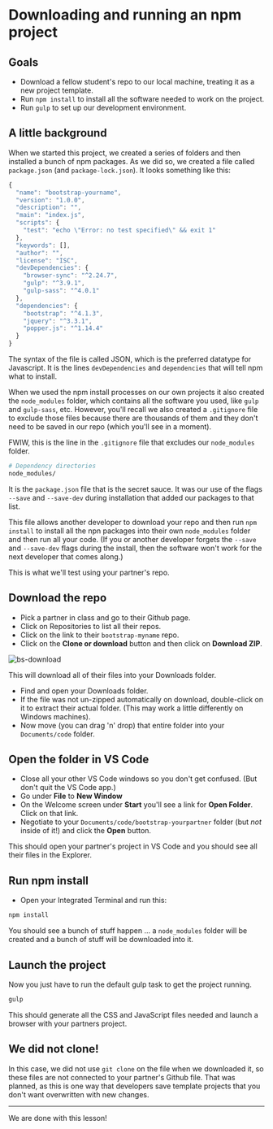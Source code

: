 # Downloading and running an npm project

## Goals

- Download a fellow student's repo to our local machine, treating it as a new project template.
- Run `npm install` to install all the software needed to work on the project.
- Run `gulp` to set up our development environment.

## A little background

When we started this project, we created a series of folders and then installed a bunch of npm packages. As we did so, we created a file called `package.json` (and `package-lock.json`). It looks something like this:

```js
{
  "name": "bootstrap-yourname",
  "version": "1.0.0",
  "description": "",
  "main": "index.js",
  "scripts": {
    "test": "echo \"Error: no test specified\" && exit 1"
  },
  "keywords": [],
  "author": "",
  "license": "ISC",
  "devDependencies": {
    "browser-sync": "^2.24.7",
    "gulp": "^3.9.1",
    "gulp-sass": "^4.0.1"
  },
  "dependencies": {
    "bootstrap": "^4.1.3",
    "jquery": "^3.3.1",
    "popper.js": "^1.14.4"
  }
}
```

The syntax of the file is called JSON, which is the preferred datatype for Javascript. It is the lines `devDependencies` and `dependencies` that will tell npm what to install.

When we used the npm install processes on our own projects it also created the `node_modules` folder, which contains all the software you used, like `gulp` and `gulp-sass`, etc. However, you'll recall we also created a `.gitignore` file to exclude those files because there are thousands of them and they don't need to be saved in our repo (which you'll see in a moment).

FWIW, this is the line in the `.gitignore` file that excludes our `node_modules` folder.

```bash
# Dependency directories
node_modules/
```

It is the `package.json` file that is the secret sauce. It was our use of the flags `--save` and `--save-dev` during installation that added our packages to that list.

This file allows another developer to download your repo and then run `npm install` to install all the npn packages into their own `node_modules` folder and then run all your code. (If you or another developer forgets the `--save` and `--save-dev` flags during the install, then the software won't work for the next developer that comes along.)

This is what we'll test using your partner's repo.

## Download the repo

- Pick a partner in class and go to their Github page.
- Click on Repositories to list all their repos.
- Click on the link to their `bootstrap-myname` repo.
- Click on the **Clone or download** button and then click on **Download ZIP**.

![bs-download](../images/bs-download.png)

This will download all of their files into your Downloads folder.

- Find and open your Downloads folder.
- If the file was not un-zipped automatically on download, double-click on it to extract their actual folder. (This may work a little differently on Windows machines).
- Now move (you can drag 'n' drop) that entire folder into your `Documents/code` folder.

## Open the folder in VS Code

- Close all your other VS Code windows so you don't get confused. (But don't quit the VS Code app.)
- Go under **File** to **New Window**
- On the Welcome screen under **Start** you'll see a link for **Open Folder**. Click on that link.
- Negotiate to your `Documents/code/bootstrap-yourpartner` folder (but _not_ inside of it!) and click the **Open** button.

This should open your partner's project in VS Code and you should see all their files in the Explorer.

## Run npm install

- Open your Integrated Terminal and run this:

```bash
npm install
```

You should see a bunch of stuff happen ... a `node_modules` folder will be created and a bunch of stuff will be downloaded into it.

## Launch the project

Now you just have to run the default gulp task to get the project running.

```bash
gulp
```

This should generate all the CSS and JavaScript files needed and launch a browser with your partners project.

## We did not clone!

In this case, we did not use `git clone` on the file when we downloaded it, so these files are not connected to your partner's Github file. That was planned, as this is one way that developers save template projects that you don't want overwritten with new changes.

---

We are done with this lesson!